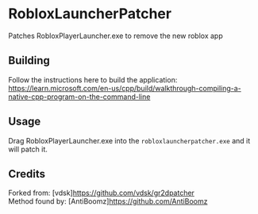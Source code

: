 # RobloxLauncherPatcher

Patches RobloxPlayerLauncher.exe to remove the new roblox app

## Building

Follow the instructions here to build the application:\
<https://learn.microsoft.com/en-us/cpp/build/walkthrough-compiling-a-native-cpp-program-on-the-command-line>

## Usage

Drag RobloxPlayerLauncher.exe into the ``robloxlauncherpatcher.exe`` and it will patch it.

## Credits

Forked from: [vdsk]<https://github.com/vdsk/gr2dpatcher>\
Method found by: [AntiBoomz]<https://github.com/AntiBoomz>
